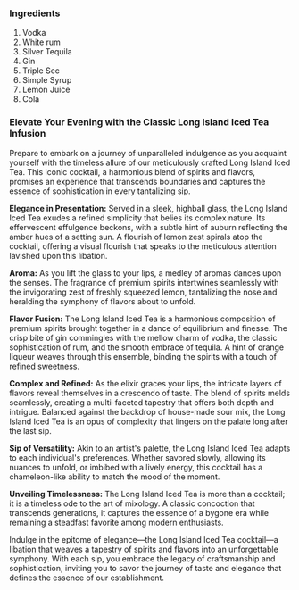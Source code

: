 ### Ingredients

1. Vodka
2. White rum
3. Silver Tequila
4. Gin
5. Triple Sec
6. Simple Syrup
7. Lemon Juice
8. Cola

### Elevate Your Evening with the Classic Long Island Iced Tea Infusion

Prepare to embark on a journey of unparalleled indulgence as you acquaint yourself with the timeless allure of our meticulously crafted Long Island Iced Tea. This iconic cocktail, a harmonious blend of spirits and flavors, promises an experience that transcends boundaries and captures the essence of sophistication in every tantalizing sip.

**Elegance in Presentation:**
Served in a sleek, highball glass, the Long Island Iced Tea exudes a refined simplicity that belies its complex nature. Its effervescent effulgence beckons, with a subtle hint of auburn reflecting the amber hues of a setting sun. A flourish of lemon zest spirals atop the cocktail, offering a visual flourish that speaks to the meticulous attention lavished upon this libation.

**Aroma:**
As you lift the glass to your lips, a medley of aromas dances upon the senses. The fragrance of premium spirits intertwines seamlessly with the invigorating zest of freshly squeezed lemon, tantalizing the nose and heralding the symphony of flavors about to unfold.

**Flavor Fusion:**
The Long Island Iced Tea is a harmonious composition of premium spirits brought together in a dance of equilibrium and finesse. The crisp bite of gin commingles with the mellow charm of vodka, the classic sophistication of rum, and the smooth embrace of tequila. A hint of orange liqueur weaves through this ensemble, binding the spirits with a touch of refined sweetness.

**Complex and Refined:**
As the elixir graces your lips, the intricate layers of flavors reveal themselves in a crescendo of taste. The blend of spirits melds seamlessly, creating a multi-faceted tapestry that offers both depth and intrigue. Balanced against the backdrop of house-made sour mix, the Long Island Iced Tea is an opus of complexity that lingers on the palate long after the last sip.

**Sip of Versatility:**
Akin to an artist's palette, the Long Island Iced Tea adapts to each individual's preferences. Whether savored slowly, allowing its nuances to unfold, or imbibed with a lively energy, this cocktail has a chameleon-like ability to match the mood of the moment.

**Unveiling Timelessness:**
The Long Island Iced Tea is more than a cocktail; it is a timeless ode to the art of mixology. A classic concoction that transcends generations, it captures the essence of a bygone era while remaining a steadfast favorite among modern enthusiasts.

Indulge in the epitome of elegance—the Long Island Iced Tea cocktail—a libation that weaves a tapestry of spirits and flavors into an unforgettable symphony. With each sip, you embrace the legacy of craftsmanship and sophistication, inviting you to savor the journey of taste and elegance that defines the essence of our establishment.
